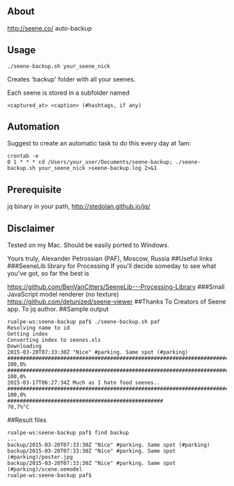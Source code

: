 ## About
http://seene.co/ auto-backup
## Usage
`./seene-backup.sh your_seene_nick`

Creates 'backup' folder with all your seenes.

Each seene is stored in a subfolder named 

`<captured_at> <caption> (#hashtags, if any)`
## Automation
Suggest to create an automatic task to do this every day at 1am:
```
crontab -e
0 1 * * * cd /Users/your_user/Documents/seene-backup; ./seene-backup.sh your_seene_nick >seene-backup.log 2>&1
``` 
## Prerequisite
jq binary in your path, http://stedolan.github.io/jq/
## Disclaimer
Tested on my Mac.
Should be easily ported to Windows.

Yours truly,
Alexander Petrossian (PAF), Moscow, Russia
##Useful links
###SeeneLib library for Processing
If you'll decide someday to see what you've got, so far the best is

https://github.com/BenVanCitters/SeeneLib---Processing-Library
###Small JavaScript model renderer (no texture)
https://github.com/detunized/seene-viewer
##Thanks
To Creators of Seene app.
To jq author.
##Sample output
```
rualpe-ws:seene-backup paf$ ./seene-backup.sh paf
Resolving name to id
Getting index
Converting index to seenes.xls
Downloading
2015-03-20T07:33:30Z "Nice" #parking. Same spot (#parking)
######################################################################## 100,0%
######################################################################## 100,0%
2015-03-17T06:27:34Z Much as I hate food seenes..
######################################################################## 100,0%
##################################################                        70,7%^C
```

##Result files
```
rualpe-ws:seene-backup paf$ find backup 
...
backup/2015-03-20T07:33:30Z "Nice" #parking. Same spot (#parking)
backup/2015-03-20T07:33:30Z "Nice" #parking. Same spot (#parking)/poster.jpg
backup/2015-03-20T07:33:30Z "Nice" #parking. Same spot (#parking)/scene.oemodel
rualpe-ws:seene-backup paf$ 
```
